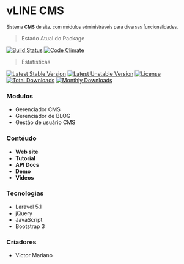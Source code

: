 # vLINE CMS
<small> Sistema <strong>CMS</strong> de site, com módulos administráveis para diversas funcionalidades.</small>
 
 > Estado Atual do Package

[![Build Status](https://travis-ci.org/artesaos/defender.svg?branch=develop)](https://github.com/VictorOverX/vLine-CMS)
[![Code Climate](https://codeclimate.com/github/artesaos/defender/badges/gpa.svg)](https://github.com/VictorOverX/vLine-CMS)

> Estatísticas

[![Latest Stable Version](https://poser.pugx.org/artesaos/defender/v/stable.svg)](https://github.com/VictorOverX/vLine-CMS)
[![Latest Unstable Version](https://poser.pugx.org/artesaos/defender/v/unstable.svg)](https://github.com/VictorOverX/vLine-CMS) [![License](https://poser.pugx.org/artesaos/defender/license.svg)](https://github.com/VictorOverX/vLine-CMS)
[![Total Downloads](https://poser.pugx.org/artesaos/defender/downloads.svg)](https://github.com/VictorOverX/vLine-CMS)
[![Monthly Downloads](https://poser.pugx.org/artesaos/defender/d/monthly.png)](https://github.com/VictorOverX/vLine-CMS)


<h3>Modulos</h3>
<ul>
 	<li>Gerenciador CMS</li>
 	<li>Gerenciador de BLOG</li>
	<li>Gestão de usuário CMS</li>
</ul>
 
<h3>Contéudo</h3>
<ul>
	<li><strong>Web site</strong><a href=""></a> </li>
	<li><strong>Tutorial</strong><a href=""></a> </li>
	<li><strong>API Docs</strong><a href=""></a> </li>
	<li><strong>Demo</strong><a href=""></a> </li>
	<li><strong>Vídeos</strong><a href=""></a> </li>
</ul>

<h3>Tecnologias</h3>
<ul>
	<li>Laravel 5.1</li>
	<li>jQuery</li>
	<li>JavaScript</li>
	<li>Bootstrap 3</li>
</ul>
 
<h3>Criadores</h3>
<ul>
	<li>Victor Mariano</li>
</ul>